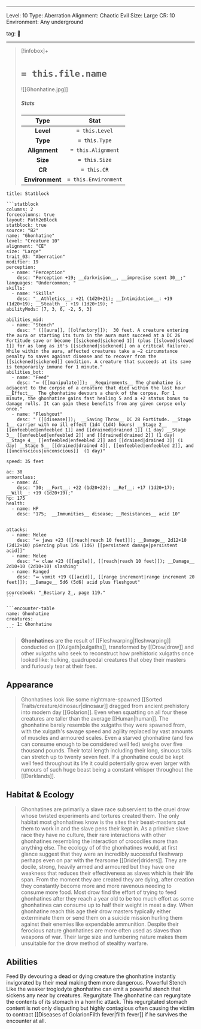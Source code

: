 
---


Level: 10
Type: Aberration
Alignment: Chaotic Evil
Size: Large
CR: 10
Environment: Any underground


tag: 👹

---

> [!infobox]+
> #  `= this.file.name`
> ![[Ghonhatine.jpg]]
> ##### Stats
> Type | Stat |
> :---:|:---:|
> **Level** | `= this.Level` |
> **Type** | `= this.Type` |
> **Alignment** | `= this.Alignment` |
> **Size** | `= this.Size` |
> **CR** | `= this.CR` |
> **Environment** | `= this.Environment` |




````ad-info
title: Statblock

```statblock
columns: 2
forcecolumns: true
layout: Path2eBlock
statblock: true
source: "B2"
name: "Ghonhatine"
level: "Creature 10"
alignment: "CE"
size: "Large"
trait_03: "Aberration"
modifier: 19
perception:
  - name: "Perception"
    desc: "Perception +19; __darkvision__, __imprecise scent 30__;"
languages: "Undercommon; "
skills:
  - name: "Skills"
    desc: "__Athletics__: +21 (1d20+21); __Intimidation__: +19 (1d20+19); __Stealth__: +19 (1d20+19); "
abilityMods: [7, 3, 6, -2, 5, 3]

abilities_mid:
  - name: "Stench"
    desc: " ([[aura]], [[olfactory]]);  30 feet. A creature entering the aura or starting its turn in the aura must succeed at a DC 26 Fortitude save or become [[sickened|sickened 1]] (plus [[slowed|slowed 1]] for as long as it's [[sickened|sickened]] on a critical failure). While within the aura, affected creatures take a –2 circumstance penalty to saves against disease and to recover from the [[sickened|sickened]] condition. A creature that succeeds at its save is temporarily immune for 1 minute."
abilities_bot:
  - name: "Feed"
    desc: "⬻ ([[manipulate]]); __Requirements__ The ghonhatine is adjacent to the corpse of a creature that died within the last hour  __Effect__  The ghonhatine devours a chunk of the corpse. For 1 minute, the ghonhatine gains fast healing 5 and a +2 status bonus to damage rolls. It can gain these benefits from any given corpse only once."
  - name: "Fleshgout"
    desc: " ([[disease]]);  __Saving Throw__ DC 28 Fortitude. __Stage 1__ carrier with no ill effect (1d4 (1d4) hours) __Stage 2__ [[enfeebled|enfeebled 1]] and [[drained|drained 1]] (1 day) __Stage 3__ [[enfeebled|enfeebled 2]] and [[drained|drained 2]] (1 day) __Stage 4__ [[enfeebled|enfeebled 2]] and [[drained|drained 3]] (1 day) __Stage 5__ [[drained|drained 4]], [[enfeebled|enfeebled 2]], and [[unconscious|unconscious]]  (1 day)"

speed: 35 feet

ac: 30
armorclass:
  - name: AC
    desc: "30; __Fort__: +22 (1d20+22); __Ref__: +17 (1d20+17); __Will__: +19 (1d20+19);"
hp: 175
health:
  - name: HP
    desc: "175;  __Immunities__ disease; __Resistances__ acid 10"


attacks:
  - name: Melee
    desc: "⬻ jaws +23 ([[reach|reach 10 feet]]); __Damage__ 2d12+10 (2d12+10) piercing plus 1d6 (1d6) [[persistent damage|persistent acid]]"
  - name: Melee
    desc: "⬻ claw +23 ([[agile]], [[reach|reach 10 feet]]); __Damage__ 2d10+10 (2d10+10) slashing"
  - name: Ranged
    desc: "⬻ vomit +19 ([[acid]], [[range increment|range increment 20 feet]]); __Damage__ 5d6 (5d6) acid plus fleshgout"

sourcebook: "_Bestiary 2_, page 119."
```

```encounter-table
name: Ghonhatine
creatures:
  - 1: Ghonhatine
```

````



> **Ghonhatines** are the result of [[Fleshwarping|fleshwarping]] conducted on [[Xulgath|xulgaths]], transformed by [[Drow|drow]] and other xulgaths who seek to reconstruct how prehistoric xulgaths once looked like: hulking, quadrupedal creatures that obey their masters and furiously tear at their foes.



## Appearance

> Ghonhatines look like some nightmare-spawned [[Sorted Traits/creature/dinosaur|dinosaur]] dragged from ancient prehistory into modern day [[Golarion]]. Even when squatting on all four these creatures are taller than the average [[Human|human]]. The ghonhatine barely resemble the xulgaths they were spawned from, with the xulgath's savage speed and agility replaced by vast amounts of muscles and armoured scales. Even a starved ghonhatine (and few can consume enough to be considered well fed) weighs over five thousand pounds. Their total length including their long, sinuous tails can stretch up to twenty seven feet. If a ghonhatine could be kept well feed throughout its life it could potentially grow even larger with rumours of such huge beast being a constant whisper throughout the [[Darklands]].


## Habitat & Ecology

> Ghonhatines are primarily a slave race subservient to the cruel drow whose twisted experiments and tortures created them. The only habitat most ghonhatines know is the sites their beast-masters put them to work in and the slave pens their kept in. As a primitive slave race they have no culture, their rare interactions with other ghonhatines resembling the interaction of crocodiles more than anything else.
> The ecology of of the ghonhatines would, at first glance suggest that they were an incredibly successful fleshwarp perhaps even on par with the fearsome [[Drider|driders]]. They are docile, strong, heavily armed and armoured but they have one weakness that reduces their effectiveness as slaves which is their life span. From the moment they are created they are dying, after creation they constantly become more and more ravenous needing to consume more food. Most drow find the effort of trying to feed ghonhatines after they reach a year old to be too much effort as some ghonhatines can consume up to half their weight in meat a day. When ghonhatine reach this age their drow masters typically either exterminate them or send them on a suicide mission hurling them against their enemies like expendable ammunition. Despite their ferocious nature ghonhatines are more often used as slaves than weapons of war. Their large size and lumbering nature makes them unsuitable for the drow method of stealthy warfare.


## Abilities

Feed
By devouring a dead or dying creature the ghonhatine instantly invigorated by their meal making them more dangerous.
Powerful Stench
Like the weaker troglodyte ghonhatine can emit a powerful stench that sickens any near by creatures.
Regurgitate
The ghonhatine can regurgitate the contents of its stomach in a horrific attack. This regurgitated stomach content is not only disgusting but highly contagious often causing the victim to contract [[Diseases of GolarionFilth fever|filth fever]] if he survives the encounter at all.









